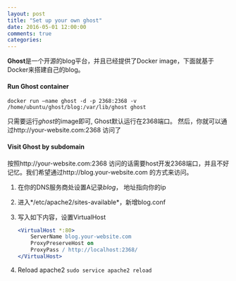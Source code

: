 ```yaml
---
layout: post
title: "Set up your own ghost"
date: 2016-05-01 12:00:00
comments: true
categories:
---
```


**Ghost**是一个开源的blog平台，并且已经提供了Docker image，下面就基于Docker来搭建自己的blog。

#### Run Ghost container
`docker run —name ghost -d -p 2368:2368 -v /home/ubuntu/ghost/blog:/var/lib/ghost ghost`  

只需要运行*ghost*的image即可, Ghost默认运行在2368端口。
然后，你就可以通过http://your-website.com:2368 访问了

#### Visit Ghost by subdomain
按照http://your-website.com:2368 访问的话需要host开发2368端口，并且不好记忆。我们希望通过http://blog.your-website.com 的方式来访问。

1. 在你的DNS服务商处设置A记录*blog*， 地址指向你的ip

2. 进入*/etc/apache2/sites-available*，新增blog.conf

3. 写入如下内容，设置VirtualHost
	``` apache
	<VirtualHost *:80>
	    ServerName blog.your-website.com
	    ProxyPreserveHost on
	    ProxyPass / http://localhost:2368/
	</VirtualHost>
	```    

4. Reload apache2
`sudo service apache2 reload`
